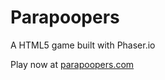 # Parapoopers

A HTML5 game built with Phaser.io

Play now at [parapoopers.com](https://www.parapoopers.com)